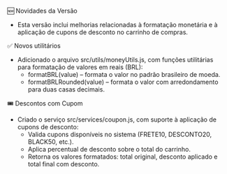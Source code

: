 🆕 Novidades da Versão
  - Esta versão inclui melhorias relacionadas à formatação monetária e à aplicação de cupons de desconto no carrinho de compras.

✅ Novos utilitários
  - Adicionado o arquivo src/utils/moneyUtils.js, com funções utilitárias para formatação de valores em reais (BRL):
    - formatBRL(value) – formata o valor no padrão brasileiro de moeda.
    - formatBRLRounded(value) – formata o valor com arredondamento para duas casas decimais.

🎟️ Descontos com Cupom
  - Criado o serviço src/services/coupon.js, com suporte à aplicação de cupons de desconto:
    - Valida cupons disponíveis no sistema (FRETE10, DESCONTO20, BLACK50, etc.).
    - Aplica percentual de desconto sobre o total do carrinho.
    - Retorna os valores formatados: total original, desconto aplicado e total final com desconto.